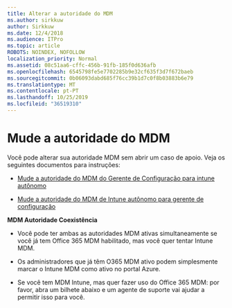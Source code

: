 ```yaml
---
title: Alterar a autoridade do MDM
ms.author: sirkkuw
author: Sirkkuw
ms.date: 12/4/2018
ms.audience: ITPro
ms.topic: article
ROBOTS: NOINDEX, NOFOLLOW
localization_priority: Normal
ms.assetid: 08c51aa6-cffc-456b-91fb-185f0d636afb
ms.openlocfilehash: 6545798fe5e7702285b9e32cf635f3d7f672baeb
ms.sourcegitcommit: 0b06093dabd685f76cc39b1d7c0f8b03883b6e79
ms.translationtype: MT
ms.contentlocale: pt-PT
ms.lasthandoff: 10/25/2019
ms.locfileid: "36519310"
---
```

# <a name="change-intune-mdm-authority"></a>Mude a autoridade do MDM

Você pode alterar sua autoridade MDM sem abrir um caso de apoio. Veja os seguintes documentos para instruções:
  
- [Mude a autoridade do MDM do Gerente de Configuração para intune autônomo](https://docs.microsoft.com/sccm/mdm/deploy-use/migrate-change-mdm-authority)
    
- [Mude a autoridade do MDM de Intune autônomo para gerente de configuração](https://docs.microsoft.com/sccm/mdm/deploy-use/change-mdm-authority)
    
 **MDM Autoridade Coexistência**
  
- Você pode ter ambas as autoridades MDM ativas simultaneamente se você já tem Office 365 MDM habilitado, mas você quer tentar Intune MDM.
    
- Os administradores que já têm O365 MDM ativo podem simplesmente marcar o Intune MDM como ativo no portal Azure.
    
- Se você tem MDM Intune, mas quer fazer uso do Office 365 MDM: por favor, abra um bilhete abaixo e um agente de suporte vai ajudar a permitir isso para você.
    

